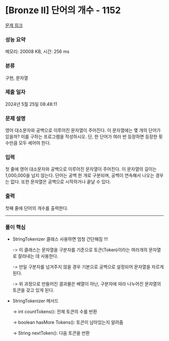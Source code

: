 # [Bronze II] 단어의 개수 - 1152 

[문제 링크](https://www.acmicpc.net/problem/1152) 

### 성능 요약

메모리: 20008 KB, 시간: 256 ms

### 분류

구현, 문자열

### 제출 일자

2024년 5월 25일 08:48:11

### 문제 설명

<p>영어 대소문자와 공백으로 이루어진 문자열이 주어진다. 이 문자열에는 몇 개의 단어가 있을까? 이를 구하는 프로그램을 작성하시오. 단, 한 단어가 여러 번 등장하면 등장한 횟수만큼 모두 세어야 한다.</p>

### 입력 

 <p>첫 줄에 영어 대소문자와 공백으로 이루어진 문자열이 주어진다. 이 문자열의 길이는 1,000,000을 넘지 않는다. 단어는 공백 한 개로 구분되며, 공백이 연속해서 나오는 경우는 없다. 또한 문자열은 공백으로 시작하거나 끝날 수 있다.</p>

### 출력 

 <p>첫째 줄에 단어의 개수를 출력한다.</p>

 -------------------- -------------------
### 풀이 핵심
- StringTokenizer 클래스 사용하면 엄청 간단해짐 !!!

  -> 이 클래스는 문자열을 구분자를 기준으로 토큰(Token)이라는 여러개의 문자열로 잘라내는 데 사용한다.
  
  -> 만일 구분자를 넘겨주지 않을 경우 기본으로 공백으로 설정되어 문자열을 자르게 된다.

  -> 위 과정으로 만들어진 결과물은 배열이 아닌, 구분자에 따라 나누어진 문자열의 토큰을 갖고 있게 된다.
  

- StringTokenizer 메서드
  
  -> int countTokens(): 전체 토큰의 수를 반환

  -> boolean hasMore Tokens(): 토큰이 남아있는지 알려줌

  -> String nextToken(): 다음 토큰을 반환
